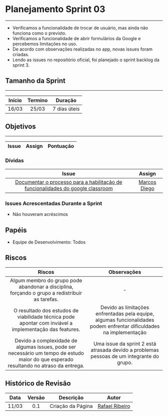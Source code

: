# Planejamento Sprint 03

---

* Verificamos a funcionalidade de trocar de usuário, mas ainda não funciona como o previsto. 
* Verificamos a funcionalidade de abrir formulários da Google e percebemos limitações no uso.
* De acordo com observações realizadas no app, novas issues foram criadas.
* Lendo as issues no repositório oficial, foi planejado o sprint backlog da sprint 3. 

## Tamanho da Sprint

---

Início | Termino | Duração |
:-----:|:-------:|:-------:| 
16/03  |25/03    |7 dias úteis|

## Objetivos

---

Issue | Assign | Pontuação |
:----:|:------:|:---------:|


### Dívidas

Issue | Assign |
:----:|:------:|
[Documentar o processo para a habilitação de funcionalidades do google classroom](https://github.com/Escola-em-Casa/android-escola-em-casa/issues/53) | [Marcos Diego](https://github.com/marcosdsg) |

### Issues Acrescentadas Durante a Sprint

- Não houveram acréscimos

## Papéis

- Equipe de Desenvolvimento: Todos

## Riscos

Riscos | Observações  |
:-----:|:------------:|
Algum membro do grupo pode abandonar a disciplina, forçando o grupo a redistribuir as tarefas. | - |
O resultado dos estudos de viabilidade técnica pode apontar com inviável a implementação das features. | Devido as limitações enfrentadas pela equipe, algumas funcionalidades podem enfrentar dificuldades na implementação |
Devido a complexidade de algumas issues, pode ser necessário um tempo de estudo maior do que esperado resultando no atraso da entrega. | Uma issue da sprint 2 está atrasada devido a problemas pessoas de um integrante do grupo. |


## Histórico de Revisão

Data | Versão | Descrição | Autor |
:---:|:------:|-----------|-------|
11/03|0.1 | Criação da Página | [Rafael Ribeiro](https://github.com/rafaelflarrn) |

